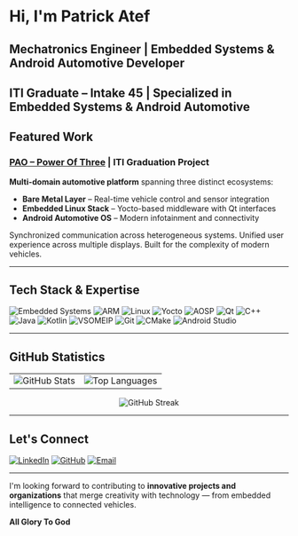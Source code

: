 # Hi, I'm Patrick Atef

## Mechatronics Engineer | Embedded Systems & Android Automotive Developer

**ITI Graduate** – Intake 45 | Specialized in **Embedded Systems** & **Android Automotive**
---

## Featured Work

### [PAO – Power Of Three](https://github.com/PAO-PowerOfThree) | ITI Graduation Project

**Multi-domain automotive platform** spanning three distinct ecosystems:
- **Bare Metal Layer** – Real-time vehicle control and sensor integration
- **Embedded Linux Stack** – Yocto-based middleware with Qt interfaces  
- **Android Automotive OS** – Modern infotainment and connectivity

Synchronized communication across heterogeneous systems. Unified user experience across multiple displays. Built for the complexity of modern vehicles.

---

## Tech Stack & Expertise

![Embedded Systems](https://img.shields.io/badge/Embedded_Systems-007ACC?style=for-the-badge)
![ARM](https://img.shields.io/badge/ARM-0091BD?style=for-the-badge&logo=arm&logoColor=white)
![Linux](https://img.shields.io/badge/Linux-FCC624?style=for-the-badge&logo=linux&logoColor=black)
![Yocto](https://img.shields.io/badge/Yocto-000000?style=for-the-badge&logo=yocto&logoColor=white)
![AOSP](https://img.shields.io/badge/AOSP-3DDC84?style=for-the-badge&logo=android&logoColor=white)
![Qt](https://img.shields.io/badge/Qt-41CD52?style=for-the-badge&logo=qt&logoColor=white)
![C++](https://img.shields.io/badge/C++-00599C?style=for-the-badge&logo=cplusplus&logoColor=white)
![Java](https://img.shields.io/badge/Java-ED8B00?style=for-the-badge&logo=openjdk&logoColor=white)
![Kotlin](https://img.shields.io/badge/Kotlin-7F52FF?style=for-the-badge&logo=kotlin&logoColor=white)
![VSOMEIP](https://img.shields.io/badge/vSOME/IP-FF6F00?style=for-the-badge)
![Git](https://img.shields.io/badge/Git-F05032?style=for-the-badge&logo=git&logoColor=white)
![CMake](https://img.shields.io/badge/CMake-064F8C?style=for-the-badge&logo=cmake&logoColor=white)
![Android Studio](https://img.shields.io/badge/Android_Studio-3DDC84?style=for-the-badge&logo=androidstudio&logoColor=white)

---

## GitHub Statistics

<table>
<tr>
<td><img src="https://github-readme-stats.vercel.app/api?username=PatrickAtef8&show_icons=true&theme=tokyonight&hide_border=true&bg_color=1a1b27" alt="GitHub Stats"></td>
<td><img src="https://github-readme-stats.vercel.app/api/top-langs/?username=PatrickAtef8&layout=compact&theme=tokyonight&hide_border=true&bg_color=1a1b27" alt="Top Languages"></td>
</tr>
</table>

<p align="center">
<img src="https://github-readme-streak-stats.herokuapp.com/?user=PatrickAtef8&theme=tokyonight&hide_border=true&background=1a1b27" alt="GitHub Streak">
</p>

---

## Let's Connect

[![LinkedIn](https://img.shields.io/badge/LinkedIn-0077B5?style=for-the-badge&logo=linkedin&logoColor=white)](https://www.linkedin.com/in/patrick-atef-9826a6244/)
[![GitHub](https://img.shields.io/badge/GitHub-181717?style=for-the-badge&logo=github)](https://github.com/PatrickAtef8)
[![Email](https://img.shields.io/badge/Email-D14836?style=for-the-badge&logo=gmail&logoColor=white)](mailto:patrickatefffa22@gmail.com)

---

I'm looking forward to contributing to **innovative projects and organizations** that merge creativity with technology — from embedded intelligence to connected vehicles.

**All Glory To God**
